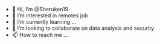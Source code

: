 - 👋 Hi, I’m @Sheruken19
- 👀 I’m interested in remotes job
- 🌱 I’m currently learning ...
- 💞️ I’m looking to collaborate on data analysis and security 
- 📫 How to reach me ...

<!---
Sheruken19/Sheruken19 is a ✨ special ✨ repository because its `README.md` (this file) appears on your GitHub profile.
You can click the Preview link to take a look at your changes.
--->
